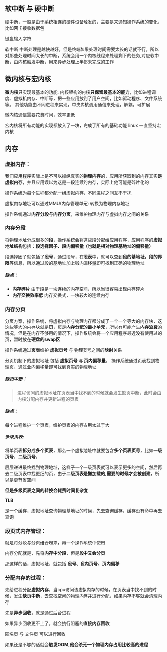 ## 软中断 与 硬中断

硬中断，一般是由于系统相连的硬件设备触发的，主要是来通知操作系统的变化，比如网卡接收数据包

键盘输入字符

软中断 中断处理是越快越好，但是终端如果处理时间需要太长的话就不行，所以对那些处理时间太长的中断，系统会用一个内核线程来处理剩下的任务,对应软中断，由内核触发中断，用来异步处理上半部未完成的工作

## 微内核与宏内核

**微内核**只实现最基本的功能,  内核架构的内核**只保留最基本的能力**，比如进程调度、虚拟机内存、中断等，把一些应用放到了用户空间，比如驱动程序、文件系统等。   其他功能由不同进程来实现，中央内核调用通信来处理，解耦，可扩展

微内核通信需要花费时间，效率更低

宏内核将所有功能的实现都放入了一块，完成了所有的基础功能  linux 一直坚持宏内核

## 内存

### 虚拟内存：

我们应用程序实际上是不可以操纵真实的**物理内存**的，应用所获取到的内存其实**是虚拟内存**，并且应用误以为这是一段连续的内存，实际上他可能是碎片化的

操作系统为每个进程都分配一组虚拟内存，不同进程之间互不干扰

虚拟内存地址可以通过MMU(内存管理单元) 转换为物理内存地址

操作系统通过**内存分段与内存分页**，来维护物理内存与虚拟内存之间的关系

### 内存分段

将物理地址分成很多的**段**，操作系统会将这些段分配给应用程序，应用程序的**虚拟地址结构**包括：**段选择因子、段内偏移量（也就是相对物理基地址的偏移量）**

段选择因子就包括了**段号**，通过段号，在**段表**中，就可以查到**段的基地址，段的界限**等信息，所以通过段的基地址加上锻内偏移量即可找到正确的物理地址

##### 缺点：

- **内存碎片**  由于段是一块连续的内存空间，所以当很容易出现内存碎片
- **内存交换效率低**  内存交换式，一块较大的连续内存

### 内存分页

分页方案，操作系统，将虚拟内存与物理内存都分成了一个一个等大的内存块，这这些等大的内存块就是**页**，页是**内存分配的最小单元**，所以有可能产生**内存浪费**的情况，但是在内存不够用的情况下，操作系统会将一个应用程序最近没有使用过的页，暂时放在**硬盘的swap区**

操作系统通过**页表**维护 **虚拟页号** 与 物理页号之间的**映射**关系

分页机制下的虚拟地址  包括 **虚拟页号** 与  **页内偏移量**， 操作系统通过页表找到物理页，通过业内偏移量即可找到真实的物理地址

##### 缺页中断：

> 进程访问的虚拟地址在页表当中找不到的时候就会发生缺页中断，此时会由内核分配内存并更新进程的页表

##### 缺点：

每个进程维护一个页表，维护页表的内存占用太过于大

##### 多级页表:

  将单页表**拆分**成**多个页表**，那么一个虚拟地址中就要包含**多个页表页号**，比如**一级页号**，**二级页号**，

层层递进最终找到物理地址，这样子一个一级页表就可以表示更多的空间，然后再去二级页表中找更细的页，由于**二级页表是懒加载的,需要的时候才会被创建**，所以是更节省空间

**但是多级页表之间的转换会耗费时间复杂度**

**TLB**

是一个缓存，虚拟地址查询物理基地址的时候，先去查询缓存，缓存没有命中再去查询

### 段页式内存管理：

就是将分段与分页组合起来，再一个操作系统中使用

内存分配就是，先将**内存中分段**，但是**段中又会分页**

那这样的话，虚拟地址，就包括   **段号、段内页号、页内偏移**

### 分配内存的过程：

先给进程分配**虚拟内存**，当cpu访问该虚拟内存的时候，在页表当中找不到的时候，发生**缺页中断**，去查找空闲的物理内存并进行分配，如果内存不够就会清理内存

先是**异步回收**，就是通过后台进程

如果异步回收更不上了，就会执行阻塞的**直接内存回收**

匿名页 与 文件页 可以进行回收

如果还是不够的话就会**触发OOM,**他会杀死一个**物理内存占用比较高的进程**